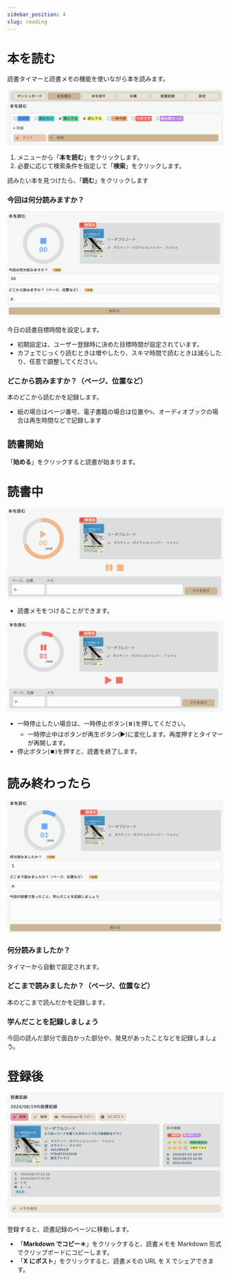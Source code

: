 ```yaml
---
sidebar_position: 4
slug: reading
---
```


# 本を読む

読書タイマーと読書メモの機能を使いながら本を読みます。

![本を読む](img/04.reading.01.png)

1. メニューから「**本を読む**」をクリックします。
2. 必要に応じて検索条件を指定して「**検索**」をクリックします。

読みたい本を見つけたら、「**読む**」をクリックします

### 今回は何分読みますか？

![読書を始める](img/04.reading.02.png)

今日の読書目標時間を設定します。

- 初期設定は、ユーザー登録時に決めた目標時間が設定されています。
- カフェでじっくり読むときは増やしたり、スキマ時間で読むときは減らしたり、任意で調整してください。

### どこから読みますか？（ページ、位置など）

本のどこから読むかを記録します。

- 紙の場合はページ番号、電子書籍の場合は位置や`%`、オーディオブックの場合は再生時間などで記録します

## 読書開始

「**始める**」をクリックすると読書が始まります。

# 読書中

![読書中](img/04.reading.03.png)

- 読書メモをつけることができます。

![一時停止中](img/04.reading.04.png)

- 一時停止したい場合は、一時停止ボタン(⏸️)を押してください。
  - 一時停止中はボタンが再生ボタン(▶️)に変化します。再度押すとタイマーが再開します。
- 停止ボタン(⏹️)を押すと、読書を終了します。

# 読み終わったら

![読書終了](img/04.reading.05.png)

### 何分読みましたか？

タイマーから自動で設定されます。

### どこまで読みましたか？（ページ、位置など）

本のどこまで読んだかを記録します。

### 学んだことを記録しましょう

今回の読んだ部分で面白かった部分や、発見があったことなどを記録しましょう。

# 登録後

![読書記録画面](img/04.reading.06.png)

登録すると、読書記録のページに移動します。

- 「**Markdown でコピー＊**」をクリックすると、読書メモを Markdown 形式でクリップボードにコピーします。
- 「**X にポスト**」をクリックすると、読書メモの URL を X でシェアできます。
